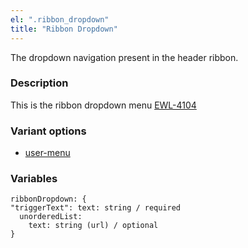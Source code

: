 ```yaml
---
el: ".ribbon_dropdown"
title: "Ribbon Dropdown"
---
```

The dropdown navigation present in the header ribbon.


### Description
This is the ribbon dropdown menu
[EWL-4104](https://issues.ama-assn.org/browse/EWL-4104)

### Variant options
* [user-menu](./?p=molecules/ribbon-dropdown~user-menu)

### Variables
~~~
ribbonDropdown: {
"triggerText": text: string / required
  unorderedList:
    text: string (url) / optional
}
~~~
